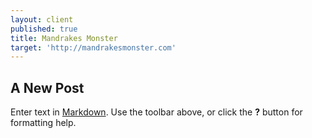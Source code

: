 ```yaml
---
layout: client
published: true
title: Mandrakes Monster
target: 'http://mandrakesmonster.com'
---
```

## A New Post

Enter text in [Markdown](http://daringfireball.net/projects/markdown/). Use the toolbar above, or click the **?** button for formatting help.
